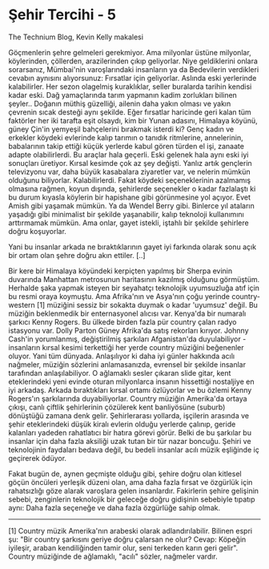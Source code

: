 # Şehir Tercihi - 5

The Technium Blog, Kevin Kelly makalesi

Göçmenlerin şehre gelmeleri gerekmiyor. Ama milyonlar üstüne milyonlar, köylerinden, çöllerden, arazilerinden çıkıp geliyorlar. Niye geldiklerini onlara sorarsanız, Mümbai'nin varoşlarındaki insanların ya da Bedevilerin verdikleri cevabın aynısını alıyorsunuz: Fırsatlar için geliyorlar. Aslında eski yerlerinde kalabilirler. Her sezon olagelmiş kuraklıklar, seller buralarda tarihin kendisi kadar eski. Dağ yamaçlarında tarım yapmanın kadim zorlukları bilinen şeyler.. Doğanın müthiş güzelliği, ailenin daha yakın olması ve yakın çevrenin sıcak desteği aynı şekilde. Eğer fırsatlar haricinde geri kalan tüm faktörler her iki tarafta eşit olsaydı, kim bir Yunan adasını, Himalaya köyünü, güney Çin'in yemyeşil bahçelerini bırakmak isterdi ki? Genç kadın ve erkekler köydeki evlerinde kalıp tarımın o tanıdık ritmlerine, annelerinin, babalarının takip ettiği küçük yerlerde kabul gören türden el işi, zanaate adapte olabilirlerdi. Bu araçlar hala geçerli. Eski gelenek hala aynı eski iyi sonuçları üretiyor. Kırsal kesimde çok az şey değişti. Yanlız artık gençlerin televizyonu var, daha büyük kasabalara ziyaretler var, ve nelerin mümkün olduğunu biliyorlar. Kalabilirlerdi. Fakat köydeki seçeneklerinin azalmamış olmasına rağmen, koyun dışında, şehirlerde seçenekler o kadar fazlalaştı ki bu durum kıyasla köylerin bir hapishane gibi görünmesine yol açıyor. Evet Amish gibi yaşamak mümkün. Ya da Wendel Berry gibi. Binlerce yıl ataların yaşadığı gibi minimalist bir şekilde yaşanabilir, kalıp teknoloji kullanımını arttırmamak mümkün. Ama onlar, gayet istekli, iştahlı bir şekilde şehirlere doğru koşuyorlar.

Yani bu insanlar arkada ne bıraktıklarının gayet iyi farkında olarak sonu açık bir ortam olan şehre doğru akın ettiler. [..]

Bir kere bir Himalaya köyündeki kerpiçten yapılmış bir Sherpa evinin duvarında Manhattan metrosunun haritasının kazılmış olduğunu görmüştüm. Herhalde şaka yapmak isteyen bir seyahatçı teknolojik uyumsuzluğa atıf için bu resmi oraya koymuştu. Ama Afrika'nın ve Asya'nın çoğu yerinde country-western [1] müziğini sessiz bir sokakta duymak o kadar 'uyumsuz' değil. Bu müziğin beklenmedik bir enternasyonel alıcısı var. Kenya'da bir numaralı şarkıcı Kenny Rogers. Bu ülkede birden fazla pür country çalan radyo istasyonu var. Dolly Parton Güney Afrika'da satış rekorları kırıyor. Johnny Cash'in yorumlanmış, değiştirilmiş şarkıları Afganistan'da duyulabiliyor - insanların kırsal kesimi terkettiği her yerde country müziğini beğenenler oluyor. Yani tüm dünyada. Anlaşılıyor ki daha iyi günler hakkında acılı nağmeler, müziğin sözlerini anlamasanızda, evrensel bir şekilde insanlar tarafından anlaşılabiliyor. O ağlamaklı sesler çıkaran slide gitar, kent eteklerindeki yeni evinde oturan milyonlarca insanın hissettiği nostaljiye en iyi arkadaş. Arkada bıraktıkları kırsal ortamı özlüyorlar ve bu özlemi Kenny Rogers'ın şarkılarında duyabiliyorlar. Country müziğin Amerika'da ortaya çıkışı, canlı çiftlik şehirlerinin çözülerek kent banliyösüne (suburb) dönüştüğü zamana denk gelir. Şehirlerarası yollarda, işçilerin arasında ve şehir eteklerindeki düşük kiralı evlerin olduğu yerlerde çalınıp, geride kalanları yadeden rahatlatıcı bir hatıra görevi görür. Belki de bu şarkılar bu insanlar için daha fazla aksiliği uzak tutan bir tür nazar boncuğu. Şehiri ve teknolojinin faydaları bedava değil, bu bedeli insanlar acılı müzik eşliğinde iç geçirerek ödüyor.

Fakat bugün de, aynen geçmişte olduğu gibi, şehire doğru olan kitlesel göçün öncüleri yerleşik düzeni olan, ama daha fazla fırsat ve özgürlük için rahatsızlığı göze alarak varoşlara gelen insanlardır. Fakirlerin şehire gelişinin sebebi, zenginlerin teknolojik bir geleceğe doğru gidişinin sebebiyle tıpatıp aynı: Daha fazla seçeneğe ve daha fazla özgürlüğe sahip olmak.

---

[1] Country müzik Amerika'nın arabeski olarak adlandırılabilir. Bilinen espri şu: "Bir country şarkısını geriye doğru çalarsan ne olur? Cevap: Köpeğin iyileşir, araban kendiliğinden tamir olur, seni terkeden karın geri gelir". Country müziğinde de ağlamaklı, "acılı" sözler, nağmeler vardır.

